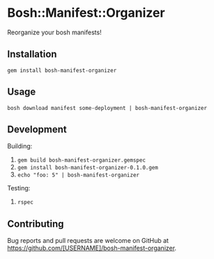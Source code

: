 # Bosh::Manifest::Organizer

Reorganize your bosh manifests!

## Installation

`gem install bosh-manifest-organizer`

## Usage

`bosh download manifest some-deployment | bosh-manifest-organizer`

## Development

Building:

1. `gem build bosh-manifest-organizer.gemspec`
1. `gem install bosh-manifest-organizer-0.1.0.gem`
1. `echo "foo: 5" | bosh-manifest-organizer`

Testing:

1. `rspec`

## Contributing

Bug reports and pull requests are welcome on GitHub at https://github.com/[USERNAME]/bosh-manifest-organizer.
